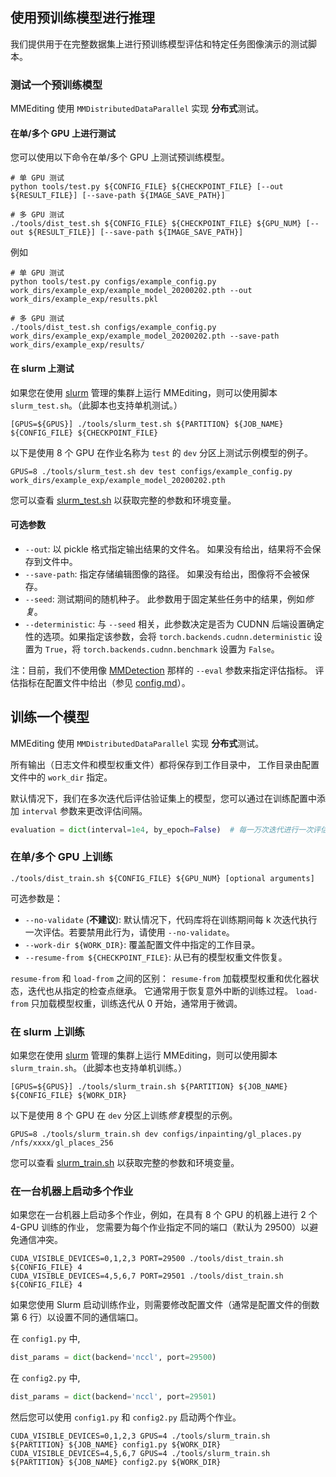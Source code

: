 ## 使用预训练模型进行推理

我们提供用于在完整数据集上进行预训练模型评估和特定任务图像演示的测试脚本。

### 测试一个预训练模型

MMEditing 使用 `MMDistributedDataParallel` 实现 **分布式**测试。

#### 在单/多个 GPU 上进行测试

您可以使用以下命令在单/多个 GPU 上测试预训练模型。

```shell
# 单 GPU 测试
python tools/test.py ${CONFIG_FILE} ${CHECKPOINT_FILE} [--out ${RESULT_FILE}] [--save-path ${IMAGE_SAVE_PATH}]

# 多 GPU 测试
./tools/dist_test.sh ${CONFIG_FILE} ${CHECKPOINT_FILE} ${GPU_NUM} [--out ${RESULT_FILE}] [--save-path ${IMAGE_SAVE_PATH}]
```

例如

```shell
# 单 GPU 测试
python tools/test.py configs/example_config.py work_dirs/example_exp/example_model_20200202.pth --out work_dirs/example_exp/results.pkl

# 多 GPU 测试
./tools/dist_test.sh configs/example_config.py work_dirs/example_exp/example_model_20200202.pth --save-path work_dirs/example_exp/results/
```

#### 在 slurm 上测试

如果您在使用 [slurm](https://slurm.schedmd.com/) 管理的集群上运行 MMEditing，则可以使用脚本 `slurm_test.sh`。（此脚本也支持单机测试。）

```shell
[GPUS=${GPUS}] ./tools/slurm_test.sh ${PARTITION} ${JOB_NAME} ${CONFIG_FILE} ${CHECKPOINT_FILE}
```

以下是使用 8 个 GPU 在作业名称为 `test` 的 `dev` 分区上测试示例模型的例子。

```shell
GPUS=8 ./tools/slurm_test.sh dev test configs/example_config.py work_dirs/example_exp/example_model_20200202.pth
```

您可以查看 [slurm_test.sh](https://github.com/open-mmlab/mmediting/blob/master/tools/slurm_test.sh) 以获取完整的参数和环境变量。

#### 可选参数

- `--out`: 以 pickle 格式指定输出结果的文件名。 如果没有给出，结果将不会保存到文件中。
- `--save-path`: 指定存储编辑图像的路径。 如果没有给出，图像将不会被保存。
- `--seed`: 测试期间的随机种子。 此参数用于固定某些任务中的结果，例如*修复*。
- `--deterministic`: 与 `--seed` 相关，此参数决定是否为 CUDNN 后端设置确定性的选项。如果指定该参数，会将 `torch.backends.cudnn.deterministic` 设置为 `True`，将 `torch.backends.cudnn.benchmark` 设置为 `False`。

注：目前，我们不使用像 [MMDetection](https://github.com/open-mmlab/mmdetection) 那样的 `--eval` 参数来指定评估指标。 评估指标在配置文件中给出（参见 [config.md](config.md)）。

## 训练一个模型

MMEditing 使用 `MMDistributedDataParallel` 实现 **分布式**测试。

所有输出（日志文件和模型权重文件）都将保存到工作目录中，
工作目录由配置文件中的 `work_dir` 指定。

默认情况下，我们在多次迭代后评估验证集上的模型，您可以通过在训练配置中添加 `interval` 参数来更改评估间隔。

```python
evaluation = dict(interval=1e4, by_epoch=False)  # 每一万次迭代进行一次评估。
```

### 在单/多个 GPU 上训练

```shell
./tools/dist_train.sh ${CONFIG_FILE} ${GPU_NUM} [optional arguments]
```

可选参数是：

- `--no-validate` (**不建议**): 默认情况下，代码库将在训练期间每 k 次迭代执行一次评估。若要禁用此行为，请使用 `--no-validate`。
- `--work-dir ${WORK_DIR}`: 覆盖配置文件中指定的工作目录。
- `--resume-from ${CHECKPOINT_FILE}`: 从已有的模型权重文件恢复。

`resume-from` 和 `load-from` 之间的区别：
`resume-from` 加载模型权重和优化器状态，迭代也从指定的检查点继承。 它通常用于恢复意外中断的训练过程。
`load-from` 只加载模型权重，训练迭代从 0 开始，通常用于微调。

### 在 slurm 上训练

如果您在使用 [slurm](https://slurm.schedmd.com/) 管理的集群上运行 MMEditing，则可以使用脚本 `slurm_train.sh`。（此脚本也支持单机训练。）

```shell
[GPUS=${GPUS}] ./tools/slurm_train.sh ${PARTITION} ${JOB_NAME} ${CONFIG_FILE} ${WORK_DIR}
```

以下是使用 8 个 GPU 在 `dev` 分区上训练*修复*模型的示例。

```shell
GPUS=8 ./tools/slurm_train.sh dev configs/inpainting/gl_places.py /nfs/xxxx/gl_places_256
```

您可以查看 [slurm_train.sh](https://github.com/open-mmlab/mmediting/blob/master/tools/slurm_train.sh) 以获取完整的参数和环境变量。

### 在一台机器上启动多个作业

如果您在一台机器上启动多个作业，例如，在具有 8 个 GPU 的机器上进行 2 个 4-GPU 训练的作业，
您需要为每个作业指定不同的端口（默认为 29500）以避免通信冲突。

```shell
CUDA_VISIBLE_DEVICES=0,1,2,3 PORT=29500 ./tools/dist_train.sh ${CONFIG_FILE} 4
CUDA_VISIBLE_DEVICES=4,5,6,7 PORT=29501 ./tools/dist_train.sh ${CONFIG_FILE} 4
```

如果您使用 Slurm 启动训练作业，则需要修改配置文件（通常是配置文件的倒数第 6 行）以设置不同的通信端口。

在 `config1.py` 中,
```python
dist_params = dict(backend='nccl', port=29500)
```

在 `config2.py` 中,
```python
dist_params = dict(backend='nccl', port=29501)
```

然后您可以使用 `config1.py` 和 `config2.py` 启动两个作业。

```shell
CUDA_VISIBLE_DEVICES=0,1,2,3 GPUS=4 ./tools/slurm_train.sh ${PARTITION} ${JOB_NAME} config1.py ${WORK_DIR}
CUDA_VISIBLE_DEVICES=4,5,6,7 GPUS=4 ./tools/slurm_train.sh ${PARTITION} ${JOB_NAME} config2.py ${WORK_DIR}
```
